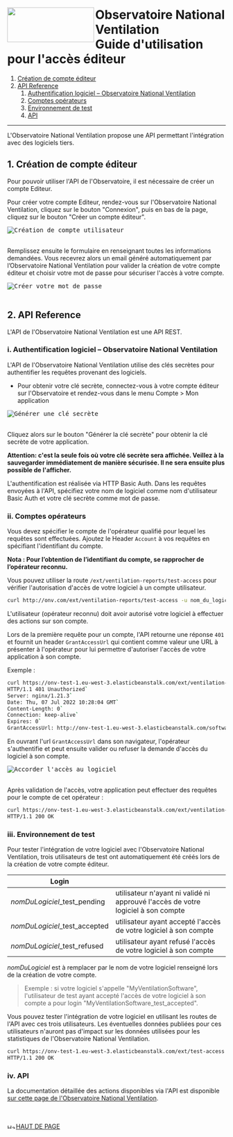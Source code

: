 
<a name="top"></a>
#  <img src="https://github.com/dooApp/onv/blob/docs/wiki-images/logo-onv.png?raw=true" align="left" height="80" width="200" > Observatoire National Ventilation <br>Guide d'utilisation pour l'accès éditeur

1. [Création de compte éditeur](#creation)
2. [API Reference](#apiReference)
    1. [Authentification logiciel – Observatoire National Ventilation](#authentification)
    2. [Comptes opérateurs](#comptes)
    3. [Environnement de test](#testEnv)
    4. [API](#api)

----

L'Observatoire National Ventilation propose une API permettant l'intégration avec des logiciels tiers.

## 1. Création de compte éditeur <a name="creation"></a>

Pour pouvoir utiliser l'API de l'Observatoire, il est nécessaire de créer un compte Editeur.

Pour créer votre compte Editeur, rendez-vous sur l'Observatoire National Ventilation, cliquez sur le bouton "Connexion", puis en bas de la page, cliquez sur le bouton "Créer un compte éditeur".

<kbd>
    <img src="https://github.com/dooApp/onv/blob/docs/wiki-images/create_editor_compte.png?raw=true" alt="Création de compte utilisateur">
</kbd>
<br/><br/>

Remplissez ensuite le formulaire en renseignant toutes les informations demandées. Vous recevrez alors un email généré automatiquement par l’Observatoire National Ventilation pour valider la création de votre compte éditeur et choisir votre mot de passe pour sécuriser l'accès à votre compte.

<kbd>
    <img src="https://github.com/dooApp/onv/blob/docs/wiki-images/set_password.png?raw=true" alt="Créer votre mot de passe">
</kbd>
<br/><br/>

## 2. API Reference <a name="apiReference"></a>

L'API de l'Observatoire National Ventilation est une API REST.

### i.  Authentification logiciel – Observatoire National Ventilation <a name="authentification"></a>

L'API de l'Observatoire National Ventilation utilise des clés secrètes pour authentifier les requêtes provenant des logiciels. 
 - Pour obtenir votre clé secrète, connectez-vous à votre compte éditeur sur l'Observatoire et rendez-vous dans le menu Compte > Mon application

<kbd>
    <img src="https://github.com/dooApp/onv/blob/docs/wiki-images/generate_secret_key.png?raw=true" alt="Générer une clé secrète">
</kbd>
<br/><br/>

Cliquez alors sur le bouton "Générer la clé secrète" pour obtenir la clé secrète de votre application.

**Attention: c'est la seule fois où votre clé secrète sera affichée. Veillez à la sauvegarder immédiatement de manière sécurisée. Il ne sera ensuite plus possible de l'afficher.**

L'authentification est réalisée via HTTP Basic Auth. Dans les requêtes envoyées à l'API, spécifiez votre nom de logiciel comme nom d'utilisateur Basic Auth et votre clé secrète comme mot de passe.

### ii. Comptes opérateurs<a name="comptes"></a>

Vous devez spécifier le compte de l'opérateur qualifié pour lequel les requêtes sont effectuées. Ajoutez le Header ``Account`` à vos requêtes en spécifiant l'identifiant du compte.

**Nota : Pour l’obtention de l’identifiant du compte, se rapprocher de l’opérateur reconnu.**

Vous pouvez utiliser la route ``/ext/ventilation-reports/test-access`` pour vérifier l'autorisation d'accès de votre logiciel à un compte utilisateur.

```Bash
curl http://onv.com/ext/ventilation-reports/test-access -u nom_du_logiciel:cle_secrete -H "Account:id_de_l_operateur" -H "SoftwareVersion:la_version_du_logiciel" -H "Accept-Language:fr-FR,fr;q=0.9"
```

L'utilisateur (opérateur reconnu) doit avoir autorisé votre logiciel à effectuer des actions sur son compte.

Lors de la première requête pour un compte, l'API retourne une réponse ``401`` et fournit un header ``GrantAccessUrl`` qui contient comme valeur une URL à présenter à l'opérateur pour lui permettre d'autoriser l'accès de votre application à son compte.

Exemple :


```Bash
curl https://onv-test-1.eu-west-3.elasticbeanstalk.com/ext/ventilation-reports/test-access -u nom_du_logiciel:cle_secrete -H "Account:id_de_l_operateur" -H "SoftwareVersion:la_version_du_logiciel" -H "Accept-Language:fr-FR,fr;q=0.9" --head
HTTP/1.1 401 Unauthorized`
Server: nginx/1.21.3`
Date: Thu, 07 Jul 2022 10:28:04 GMT`
Content-Length: 0`
Connection: keep-alive`
Expires: 0`
GrantAccessUrl: http://onv-test-1.eu-west-3.elasticbeanstalk.com/software-authorization/1/grant-access`
```

En ouvrant l'url ``GrantAccessUrl`` dans son navigateur, l'opérateur s'authentifie et peut ensuite valider ou refuser la demande d'accès du logiciel à son compte.

<kbd>
    <img src="https://github.com/dooApp/onv/blob/docs/wiki-images/grant-access.png?raw=true" alt="Accorder l'accès au logiciel">
</kbd>
<br/><br/>

Après validation de l'accès, votre application peut effectuer des requêtes pour le compte de cet opérateur :

```Bash
curl https://onv-test-1.eu-west-3.elasticbeanstalk.com/ext/ventilation-reports/test-access -u nom_du_logiciel:cle_secrete -H "Account:id_de_l_operateur" -H "SoftwareVersion:la_version_du_logiciel" -H "Accept-Language:fr-FR,fr;q=0.9" --head
HTTP/1.1 200 OK
```

### iii. Environnement de test <a name="testEnv"></a>

Pour tester l'intégration de votre logiciel avec l'Observatoire National Ventilation, trois utilisateurs de test ont automatiquement été créés lors de la création de votre compte éditeur.

|Login||
|---|---|
|*nomDuLogiciel*_test_pending|utilisateur n'ayant ni validé ni approuvé l'accès de votre logiciel à son compte|
|*nomDuLogiciel*_test_accepted|utilisateur ayant accepté l'accès de votre logiciel à son compte|
|*nomDuLogiciel*_test_refused|utilisateur ayant refusé l'accès de votre logiciel à son compte|

*nomDuLogiciel* est à remplacer par le nom de votre logiciel renseigné lors de la création de votre compte.

> Exemple : si votre logiciel s'appelle "MyVentilationSoftware", l'utilisateur de test ayant accepté l'accès de votre logiciel à son compte a pour login "MyVentilationSoftware_test_accepted".

Vous pouvez tester l'intégration de votre logiciel en utilisant les routes de l'API avec ces trois utilisateurs. Les éventuelles données publiées pour ces utilisateurs n'auront pas d'impact sur les données utilisées pour les statistiques de l'Observatoire National Ventilation.

```Bash
curl https://onv-test-1.eu-west-3.elasticbeanstalk.com/ext/test-access -u MyVentilationSoftware:cle_secrete -H "Account:MyVentilationSoftware_test_accepted" --head
HTTP/1.1 200 OK
```

### iv. API <a name="api"></a> 
La documentation détaillée des actions disponibles via l'API est disponible [sur cette page de l'Observatoire National Ventilation](https://onv-test-1.eu-west-3.elasticbeanstalk.com/editor/docs).

<br/><br/>
<a href="#top"> <img src="https://github.com/dooApp/onv/blob/docs/wiki-images/arrow_top.png?raw=true"  height="10" width="20" alt="Haut de page">HAUT DE PAGE</a> 
